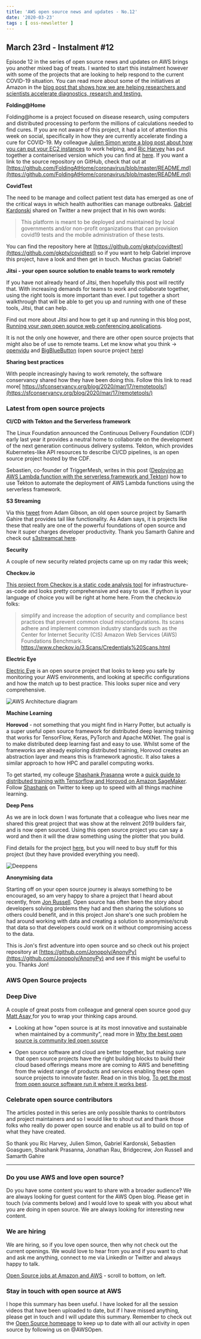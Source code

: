 ```yaml
---
title: 'AWS open source news and updates - No.12'
date: '2020-03-23'
tags : [ oss-newsletter ]
---
```

## March 23rd - Instalment #12

Episode 12 in the series of open source news and updates on AWS brings you another mixed bag of treats. I wanted to start this instalment however with some of the projects that are looking to help respond to the current COVID-19 situation. You can read more about some of the initiatives at Amazon in the [blog post that shows how we are helping researchers and scientists accelerate diagnostics, research and testing.](https://blog.aboutamazon.com/innovation/aws-launches-initiative-to-accelerate-covid-19-diagnostics-research-and-testing) 


**Folding@Home**

Folding@home is a project focused on disease research, using computers and distributed processing to perform the millions of calculations needed to find cures. If you are not aware of this project, it had a lot of attention this week on social, specifically in how they are currently accelerate finding a cure for COVID-19. My colleague [Julien Simon wrote a blog post about how you can put your EC2 instances](https://medium.com/@julsimon/running-folding-home-on-amazon-ec2-instances-ce6bb8f84218) to work helping, and [Ric Harvey](https://twitter.com/ric__harvey) has put together a containerised version which you can find at [here](https://github.com/richarvey/FoldingAtHome). If you want a link to the source repository on GitHub, check that out at
[https://github.com/FoldingAtHome/coronavirus/blob/master/README.md](https://github.com/FoldingAtHome/coronavirus/blob/master/README.md)

**CovidTest**

The need to be manage and collect patient test data has emerged as one of the critical ways in which health authorities can manage outbreaks. [Gabriel Kardonski](https://github.com/gkpty) shared on Twitter a new project that in his own words:
>This platform is meant to be deployed and maintained by local governments and/or non-profit organizations that can provision covid19 tests and the mobile administration of these tests.

You can find the repository here at [https://github.com/gkpty/covidtest](https://github.com/gkpty/covidtest) so if you want to help Gabriel improve this project, have a look and then get in touch. Muchas gracias Gabriel!


**Jitsi - your open source solution to enable teams to work remotely**

If you have not already heard of Jitsi, then hopefully this post will rectify that. With increasing demands for teams to work and collaborate together, using the right tools is more important than ever. I put together a short walkthrough that will be able to get you up and running with one of these tools, Jitsi, that can help.

Find out more about Jitsi and how to get it up and running in this blog post, [Running your own open source web conferencing applications](https://dev.to/aws/running-your-own-open-source-web-conferencing-application-5aa2).

It is not the only one however, and there are other open source projects that might also be of use to remote teams. Let me know what you think -> [openvidu](https://openvidu.io/docs/deployment/deploying-aws/) and [BigBlueButton](https://bigbluebutton.org/) (open source project [here](https://github.com/bigbluebutton/bigbluebutton))


**Sharing best practices**

With people increasingly having to work remotely, the software conservancy shared how they have been doing this. Follow this link to read more[ https://sfconservancy.org/blog/2020/mar/17/remotetools/](https://sfconservancy.org/blog/2020/mar/17/remotetools/)


### Latest from open source projects

**CI/CD with Tekton and the Serverless framework**

The Linux Foundation announced the Continuous Delivery Foundation (CDF) early last year it provides a neutral home to collaborate on the development of the next generation continuous delivery systems. Tekton, which provides Kubernetes-like API resources to describe CI/CD pipelines, is an open source project hosted by the CDF.

Sebastien, co-founder of TriggerMesh, writes in this post ([Deploying an AWS Lambda function with the serverless framework and Tekton](https://aws.amazon.com/blogs/opensource/deploying-an-aws-lambda-function-with-the-serverless-framework-and-tekton/)) how to use Tekton to automate the deployment of AWS Lambda functions using the serverless framework. 

**S3 Streaming**

Via this [tweet](https://twitter.com/adamant_nz/status/1240569270028906496) from Adam Gibson, an old open source project by Samarth Gahire that provides tail like functionality. As Adam says, it is projects like these that really are one of the powerful foundations of open source and how it super charges developer productivity. Thank you Samarth Gahire and check out [s3streamcat here](https://github.com/samarthg/s3streamcat).


**Security**

A couple of new security related projects came up on my radar this week;

**Checkov.io**

[This project from Checkov is a static code analysis tool](https://www.checkov.io/documentation.html) for infrastructure-as-code and looks pretty comprehensive and easy to use. If python is your language of choice you will be right at home here. From the checkov.io folks:
>simplify and increase the adoption of security and compliance best practices that prevent common cloud misconfigurations. Its scans adhere and implement common industry standards such as the Center for Internet Security (CIS) Amazon Web Services (AWS) Foundations Benchmark.
https://www.checkov.io/3.Scans/Credentials%20Scans.html

**Electric Eye**

[Electric Eye](https://github.com/jonrau1/ElectricEye) is an open source project that looks to keep you safe by monitoring your AWS environments, and looking at specific configurations and how the match up to best practice. This looks super nice and very comprehensive. 

![AWS Architecture diagram](https://github.com/jonrau1/ElectricEye/blob/master/screenshots/ElectricEye-Architecture.jpg?raw=true)


**Machine Learning**

**Horovod** - not something that you might find in Harry Potter, but actually is a super useful open source framework for distributed deep learning training that works for TensorFlow, Keras, PyTorch and Apache MXNet. The goal is to make distributed deep learning fast and easy to use. Whilst some of the frameworks are already exploring distributed training, Horovod creates an abstraction layer and means this is framework agnostic. It also takes a similar approach to how HPC and parallel computing works. 

To get started, my colleuge [Shashank Prasanna](https://twitter.com/shshnkp) wrote a [quick guide to distributed training with Tensorflow and Horovod on Amazon SageMaker](https://towardsdatascience.com/a-quick-guide-to-distributed-training-with-tensorflow-and-horovod-on-amazon-sagemaker-dae18371ef6e). Follow [Shashank](https://twitter.com/shshnkp) on Twitter to keep up to speed with all things machine learning.

**Deep Pens**

As we are in lock down I was fortunate that a colleague who lives near me shared this great project that was show at the reInvent 2019 builders fair, and is now open sourced. Using this open source project you can say a word and then it will the draw something using the plotter that you build.

Find details for the project [here](https://github.com/aws-samples/aws-builders-fair-projects/tree/master/reinvent-2019/deeppens), but you will need to buy stuff for this project (but they have provided everything you need).

![Deeppens](https://github.com/aws-samples/aws-builders-fair-projects/blob/master/reinvent-2019/deeppens/images/deeppens-architecture.png?raw=true)

**Anonymising data**

Starting off on your open source journey is always something to be encouraged, so am very happy to share a project that I heard about recently, from [Jon Russell](https://twitter.com/Jonopoly). Open source has often been the story about developers solving problems they had and then sharing the solutions so others could benefit, and in this project Jon share's one such problem he had around working with data and creating a solution to anonymise/scrub that data so that developers could work on it without compromising access to the data. 

This is Jon's first adventure into open source and so check out his project repository at [https://github.com/Jonopoly/AnonyPy](https://github.com/Jonopoly/AnonyPy) and see if this might be useful to you. Thanks Jon!


### AWS Open Source projects

### Deep Dive

A couple of great posts from colleague and general open source good guy [Matt Asay ](https://twitter.com/mjasay)for you to wrap your thinking caps around.

* Looking at how "open source is at its most innovative and sustainable when maintained by a community", read more in [Why the best open source is community led open source](https://thenewstack.io/why-the-best-open-source-is-community-led-open-source/)

* Open source software and cloud are better together, but making sure that open source projects have the right building blocks to build their cloud based offerings means more are coming to AWS and benefitting from the widest range of products and services enabling these open source projects to innovate faster. Read on in this blog, [To get the most from open source software run it where it works best](https://aws.amazon.com/blogs/modernizing-with-aws/to-get-the-most-from-open-source-software-run-it-where-it-works-best/).


### Celebrate open source contributors

The articles posted in this series are only possible thanks to contributors and project maintainers and so I would like to shout out and thank those folks who really do power open source and enable us all to build on top of what they have created.

So thank you Ric Harvey, Julien Simon, Gabriel Kardonski, Sebastien Goasguen, Shashank Prasanna, Jonathan Rau, Bridgecrew, Jon Russell and Samarth Gahire


---
### Do you use AWS and love open source? 

Do you have some content you want to share with a broader audience? We are always looking for guest content for the AWS Open blog. Please get in touch (via comments below) and I would love to speak with you about what you are doing in open source. We are always looking for interesting new content.

### We are hiring

We are hiring, so if you love open source, then why not check out the current openings. We would love to hear from you and if you want to chat and ask me anything, connect to me via LinkedIn or Twitter and always happy to talk.

[Open Source jobs at Amazon and AWS](https://aws.amazon.com/opensource/?opensource-all.sort-by=item.additionalFields.startDate&opensource-all.sort-order=asc) - scroll to bottom, on left.

### Stay in touch with open source at AWS

I hope this summary has been useful. I have looked for all the session videos that have been uploaded to date, but if I have missed anything, please get in touch and I will update this summary. Remember to check out the [Open Source homepage](https://aws.amazon.com/opensource/?opensource-all.sort-by=item.additionalFields.startDate&opensource-all.sort-order=asc) to keep up to date with all our activity in open source by following us on @AWSOpen.
